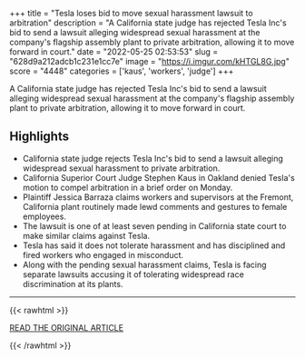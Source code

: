 +++
title = "Tesla loses bid to move sexual harassment lawsuit to arbitration"
description = "A California state judge has rejected Tesla Inc's bid to send a lawsuit alleging widespread sexual harassment at the company's flagship assembly plant to private arbitration, allowing it to move forward in court."
date = "2022-05-25 02:53:53"
slug = "628d9a212adcb1c231e1cc7e"
image = "https://i.imgur.com/kHTGL8G.jpg"
score = "4448"
categories = ['kaus', 'workers', 'judge']
+++

A California state judge has rejected Tesla Inc's bid to send a lawsuit alleging widespread sexual harassment at the company's flagship assembly plant to private arbitration, allowing it to move forward in court.

## Highlights

- California state judge rejects Tesla Inc's bid to send a lawsuit alleging widespread sexual harassment to private arbitration.
- California Superior Court Judge Stephen Kaus in Oakland denied Tesla's motion to compel arbitration in a brief order on Monday.
- Plaintiff Jessica Barraza claims workers and supervisors at the Fremont, California plant routinely made lewd comments and gestures to female employees.
- The lawsuit is one of at least seven pending in California state court to make similar claims against Tesla.
- Tesla has said it does not tolerate harassment and has disciplined and fired workers who engaged in misconduct.
- Along with the pending sexual harassment claims, Tesla is facing separate lawsuits accusing it of tolerating widespread race discrimination at its plants.

---

{{< rawhtml >}}
  <p class="article-category">
    <a target="_blank" href="https://www.reuters.com/world/us/tesla-loses-bid-move-sexual-harassment-lawsuit-arbitration-2022-05-24/?taid=628d2ebb9c851e00019e09f1&amp;utm_campaign=trueAnthem:+Trending+Content&amp;utm_medium=trueAnthem&amp;utm_source=twitter">READ THE ORIGINAL ARTICLE</a>
  </p>
{{< /rawhtml >}}
